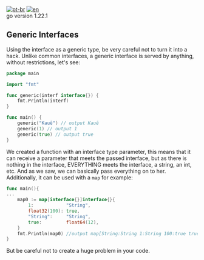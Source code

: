[![pt-br](https://img.shields.io/badge/language-pt--br-green.svg)](https://github.com/kauemurakami/go-generic-interface/blob/main/README.pt-br.md)
[![en](https://img.shields.io/badge/language-en-orange.svg)](https://github.com/kauemurakami/go-generic-interface/blob/main/README.md)  
go version 1.22.1  

## Generic Interfaces 
Using the interface as a generic type, be very careful not to turn it into a hack.
Unlike common interfaces, a generic interface is served by anything, without restrictions, let's see:  
```go
package main

import "fmt"

func generic(interf interface{}) {
	fmt.Println(interf)
}

func main() {
	generic("Kauê") // output Kauê
	generic(1) // output 1
	generic(true) // output true
}
```
We created a function with an interface type parameter, this means that it can receive a parameter that meets the passed interface, but as there is nothing in the interface, EVERYTHING meets the interface, a string, an int, etc. And as we saw, we can basically pass everything on to her.  
Additionally, it can be used with a ```map``` for example:  
```go
func main(){
...
	map0 := map[interface{}]interface{}{
		1:            "String",
		float32(100): true,
		"String":     "String",
		true:         float64(12),
	}
	fmt.Println(map0) //output map[String:String 1:String 100:true true:12]
}
```
But be careful not to create a huge problem in your code.